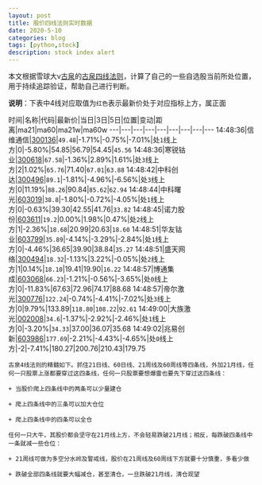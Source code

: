```yaml
---
layout: post
title: 股价四线法则实时数据
date: 2020-5-10
categories: blog
tags: [python,stock]
description: stock index alert
---
```



本文根据雪球大v[古泉](https://xueqiu.com/u/7148646888)的[古泉四线法则](https://xueqiu.com/7148646888/130498192)，计算了自己的一些自选股当前所处位置，用于持续追踪验证，帮助自己进行判断。

**说明**：下表中4线对应取值为`红色`表示最新价处于对应指标上方，属正面

时间|名称|代码|最新价|当日|3日|5日|位置|变动|距离|ma21|ma60|ma21w|ma60w
---|---|---|---|---|---|---|---|---
14:48:36|信维通信|[300136](https://xueqiu.com/S/SZ300136)|`49.48`|-1.71%|-0.75%|-7.01%|处`1`线上方|0|-5.80%|54.85|56.79|54.45|`45.56`
14:48:36|寒锐钴业|[300618](https://xueqiu.com/S/SZ300618)|`67.58`|-1.36%|2.89%|1.61%|处`3`线上方|2|1.02%|`65.76`|71.40|`67.01`|`63.88`
14:48:42|中科创达|[300496](https://xueqiu.com/S/SZ300496)|`89.1`|-1.81%|-4.96%|-6.56%|处`3`线上方|0|11.19%|`88.26`|90.84|`85.62`|`62.94`
14:48:44|中科曙光|[603019](https://xueqiu.com/S/SH603019)|`38.8`|-1.80%|-0.72%|-4.05%|处`1`线上方|0|-0.63%|39.30|42.55|41.76|`33.82`
14:48:45|诺力股份|[603611](https://xueqiu.com/S/SH603611)|`19.2`|0.00%|1.98%|0.47%|处`2`线上方|1|-2.36%|`18.68`|20.99|20.63|`18.60`
14:48:51|华友钴业|[603799](https://xueqiu.com/S/SH603799)|`35.89`|-4.14%|-3.29%|-2.84%|处`1`线上方|0|-4.46%|36.65|39.90|38.84|`35.27`
14:48:51|盛天网络|[300494](https://xueqiu.com/S/SZ300494)|`18.32`|-1.13%|3.22%|-0.05%|处`2`线上方|1|0.14%|`18.10`|19.41|19.90|`16.22`
14:48:57|博通集成|[603068](https://xueqiu.com/S/SH603068)|`66.23`|-1.21%|-0.56%|-3.65%|处`0`线上方|0|-11.83%|67.63|72.96|74.17|88.68
14:48:57|帝尔激光|[300776](https://xueqiu.com/S/SZ300776)|`122.24`|-0.74%|-4.41%|-7.02%|处`3`线上方|0|9.79%|133.89|`118.80`|`108.22`|`92.61`
14:49:00|大族激光|[002008](https://xueqiu.com/S/SZ002008)|`34.6`|-1.37%|-2.92%|-2.46%|处`1`线上方|0|-3.20%|`34.33`|37.00|36.07|35.68
14:49:02|兆易创新|[603986](https://xueqiu.com/S/SH603986)|`177.69`|-2.21%|-4.43%|-4.65%|处`0`线上方|-2|-7.41%|180.27|200.76|210.43|179.75

```
古泉4线法则的精髓如下。抓住21日线、60日线、21周线及60周线等四条线，外加21月线，任何一只股票上涨都要穿过这四条线，任何一只股票要想爆雷也要先下穿过这四条线：

+ 当股价爬上四条线中的两条可以少量建仓

+ 爬上四条线中的三条可以加大仓位

+ 爬上四条线中的四条可以全仓

任何一只大牛，其股价都会坚守在21月线上方，不会轻易跌破21月线；相反，每跌破四条线中一条就减一些仓位：

+ 21周线可做为多空分水岭及警戒线，股价在21周线及60周线下方就要十分慎重，多看少做

+ 跌破全部四条线就要大幅减仓，甚至清仓，一旦跌破21月线，清仓观望
```